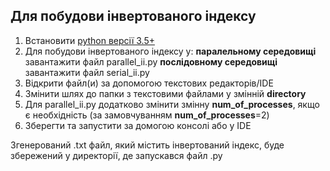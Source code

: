 ## Для побудови інвертованого індексу 

1. Встановити [python версії 3.5+](https://www.python.org/downloads/)
2. Для побудови інвертованого індексу у: 
  **паралельному середовищі** завантажити файл parallel_ii.py
  **послідовному середовищі** завантажити файл serial_ii.py
3. Відкрити файл(и) за допомогою текстових редакторів/IDE
4. Змінити шлях до папки з текстовими файлами у змінній **directory**
5. Для parallel_ii.py додатково змінити змінну **num_of_processes**, якщо є необхідність (за замовчуванням **num_of_processes**=2)
6. Зберегти та запустити за домогою консолі або у IDE

Згенерований .txt файл, який містить інвертований індекс, буде збережений у директорії, де запускався файл .py
